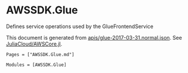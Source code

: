 # AWSSDK.Glue

Defines service operations used by the GlueFrontendService

This document is generated from
[apis/glue-2017-03-31.normal.json](https://github.com/aws/aws-sdk-js/blob/master/apis/glue-2017-03-31.normal.json).
See [JuliaCloud/AWSCore.jl](https://github.com/JuliaCloud/AWSCore.jl).

```@index
Pages = ["AWSSDK.Glue.md"]
```

```@autodocs
Modules = [AWSSDK.Glue]
```
